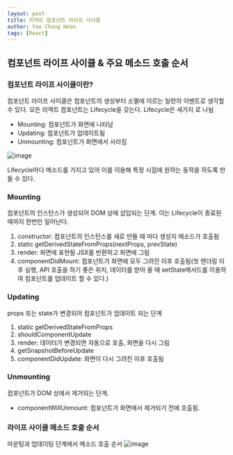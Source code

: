```yaml
---
layout: post
title: 리액트 컴포넌트 라이프 사이클
author: Yoo Chang Heon
tags: [React]
---
```


## 컴포넌트 라이프 사이클 & 주요 메소드 호출 순서

### 컴포넌트 라이프 사이클이란?

컴포넌트 라이프 사이클은 컴포넌트의 생성부터 소멸에 이르는 일련의 이벤트로 생각할 수 있다. 모든 리액트 컴포넌트는 Lifecycle을 갖는다. Lifecycle은 세가지 로 나뉨

- Mounting: 컴포넌트가 화면에 나타남
- Updating: 컴포넌트가 업데이트됨
- Unmounting: 컴포넌트가 화면에서 사라짐

![image](https://user-images.githubusercontent.com/49175629/155884206-66139c56-0f5d-402b-bda4-9b5054c6ea9a.png)

Lifecycle마다 메소드를 가지고 있어 이를 이용해 특정 시점에 원하는 동작을 하도록 만들 수 있다.

### Mounting

컴포넌트의 인스턴스가 생성되어 DOM 상에 삽입되는 단계. 이는 Lifecycle이 종료된 때까지 한번만 일어난다.

1. constructor: 컴포넌트의 인스턴스를 새로 만들 때 마다 생성자 메소드가 호출됨
2. static getDerivedStateFromProps(nextProps, prevState)
3. render: 화면에 표현될 JSX를 반환하고 화면에 그림
4. componentDidMount: 컴포넌트가 화면에 모두 그려진 이후 호출됨(첫 렌더링 이후 실행, API 호출을 하기 좋은 위치, 데이터를 받아 올 때 setState메서드를 이용하여 컴포넌트를 업데이트 할 수 있다.)

### Updating

props 또는 state가 변경되어 컴포넌트가 업데이트 되는 단계

1.  static getDerivedStateFromProps
2.  shouldComponentUpdate
3.  render: 데이터가 변경되면 자동으로 호출, 화면을 다시 그림
4.  getSnapshotBeforeUpdate
5.  componentDidUpdate: 화면이 다시 그려진 이후 호출됨

### Unmounting

컴포넌트가 DOM 상에서 제거되는 단계.

- componentWillUnmount: 컴포넌트가 화면에서 제거되기 전에 호출됨.

### 라이프 사이클 메소드 호출 순서

마운팅과 업데이팅 단계에서 메소드 호출 순서
![image](https://user-images.githubusercontent.com/49175629/155884474-32161395-b5b8-4035-96d8-6d307b0e4642.png)
